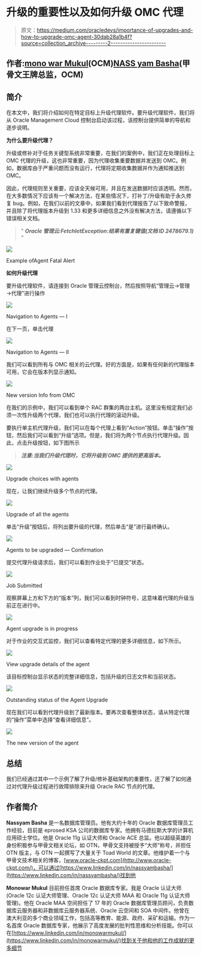 # 升级的重要性以及如何升级 OMC 代理

> 原文：<https://medium.com/oracledevs/importance-of-upgrades-and-how-to-upgrade-omc-agent-30dab28a1b4f?source=collection_archive---------2----------------------->

## 作者:[mono war Mukul](https://medium.com/u/3757393c69bd?source=post_page-----30dab28a1b4f--------------------------------)(OCM)[NASS yam Basha](https://medium.com/u/ba3f0a72ff81?source=post_page-----30dab28a1b4f--------------------------------)(甲骨文王牌总监，OCM)

## **简介**

在本文中，我们将介绍如何在特定目标上升级代理软件。要升级代理软件，我们将从 Oracle Management Cloud 控制台启动该过程，该控制台提供简单的导航和逐步说明。

**为什么要升级代理？**

升级或修补对于任务关键型系统非常重要，在我们的案例中，我们正在处理目标上 OMC 代理的升级，这也非常重要，因为代理收集重要数据并发送到 OMC。例如，数据库由于严重问题而没有运行，代理将定期收集数据并作为通知推送到 OMC。

因此，代理规则至关重要，应该全天候可用，并且在发送数据时应该透明。然而，在大多数情况下应该有一个解决方法，在某些情况下，打补丁/升级有助于永久修复 bug。例如，在我们以前的文章中，如果我们看到代理报告了以下致命警报，并且除了将代理版本升级到 1.33 和更多详细信息之外没有解决方法，请遵循以下错误相关文档。

> " ***Oracle 管理云:FetchletException:结果有重复键值(文档 ID 2478679.1)*** "

![](img/b2359d7585254e5424932fbe0596265b.png)

Example ofAgent Fatal Alert

**如何升级代理**

要升级代理软件，请连接到 Oracle 管理云控制台，然后按照导航“管理云→管理→代理”进行操作

![](img/4f4377f0e8746b9c9f19c804a20378bd.png)

Navigation to Agents — I

在下一页，单击代理

![](img/63e1cc582b0dcf1604e94c1aff129516.png)

Navigation to Agents — II

我们可以看到所有与 OMC 相关的云代理。好的方面是，如果有任何新的代理版本可用，它会在版本列显示通知。

![](img/3f760c6bfcf65cf82b8bb3875613cc70.png)

New version Info from OMC

在我们的示例中，我们可以看到单个 RAC 群集的两台主机。这里没有规定我们必须一次性升级两个代理，我们也可以执行代理的滚动升级。

要执行单主机代理升级，我们可以在每个代理上看到“Action”按钮。单击“操作”按钮，然后我们可以看到“升级”选项。但是，我们将为两个节点执行代理升级。因此，点击升级按钮，如下图所示

> ***注意:当我们升级代理时，它将升级到 OMC 提供的更高版本。***

![](img/77a17e60a17a99e6cacbb9211647754b.png)

Upgrade choices with agents

现在，让我们继续升级多个节点的代理。

![](img/3e1094b6c7f7de74f40b8c5c8c291f06.png)

Upgrade of all the agents

单击“升级”按钮后，将列出要升级的代理，然后单击“是”进行最终确认。

![](img/5f5ff26e1906668f6920a80646af8fee.png)

Agents to be upgraded — Confirmation

提交代理升级请求后，我们可以看到作业处于“已提交”状态。

![](img/9ac5de375d5f5da7688e220b939ca9b9.png)

Job Submitted

观察屏幕上方和下方的“版本”列，我们可以看到时钟符号，这意味着代理的升级当前正在进行中。

![](img/8f86e81bfbc651b006c81851c6143acf.png)

Agent upgrade is in progress

对于作业的交互式监控，我们可以查看特定代理的更多详细信息，如下所示。

![](img/901715447f438c28bebb8c0be5854be3.png)

View upgrade details of the agent

该目标控制台显示状态的完整详细信息，包括升级的日志文件和当前状态。

![](img/941abe0b09c925a2a26ad2fe55f58653.png)

Outstanding status of the Agent Upgrade

现在我们可以看到代理升级到了最新版本。要再次查看整体状态，请从特定代理的“操作”菜单中选择“查看详细信息”。

![](img/45a1460058c3be5baf5f291bd224112a.png)

The new version of the agent

## **总结**

我们已经通过其中一个示例了解了升级/修补基础架构的重要性，还了解了如何通过对代理升级过程进行故障排除来升级 Oracle RAC 节点的代理。

## **作者简介**

**Nassyam Basha** 是一名数据库管理员。他有大约十年的 Oracle 数据库管理员工作经验，目前是 eprosed KSA 公司的数据库专家。他拥有马德拉斯大学的计算机应用硕士学位。他是 Oracle 11g 认证大师和 Oracle ACE 总监。他以超级英雄的身份积极参与甲骨文相关论坛，如 OTN，甲骨文支持被授予“大师”称号，并担任 OTN 版主，与 OTN 一起撰写了大量关于 Toad World 的文章。他维护着一个与甲骨文技术相关的博客，[www.oracle-ckpt.com](http://www.oracle-ckpt.com/)，可以通过[https://www.linkedin.com/in/nassyambasha/](https://www.linkedin.com/in/nassyambasha/)找到他

**Monowar Mukul** 目前担任首席 Oracle 数据库专家。我是 Oracle 认证大师(Oracle 12c 认证大师管理、Oracle 12c 认证大师 MAA 和 Oracle 11g 认证大师管理)。他在 Oracle MAA 空间担任了 17 年的 Oracle 数据库管理员顾问，负责数据库云服务器和非数据库云服务器系统、Oracle 云空间和 SOA 中间件。他曾在澳大利亚的多个商业领域工作，包括高等教育、能源、政府、采矿和运输。作为一名首席 Oracle 数据库专家，他展示了高度发展的批判性思维和分析技能。你可以在[https://www.linkedin.com/in/monowarmukul/](https://www.linkedin.com/in/monowarmukul/)找到关于他和他的工作成就的更多细节